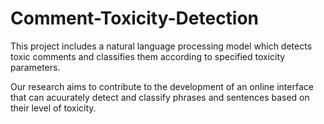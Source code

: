 # Comment-Toxicity-Detection
This project includes a natural language processing model which detects toxic comments and classifies them according to specified toxicity parameters. 

Our research aims to contribute to the development of an online interface that can acuurately detect and classify phrases and sentences based on their level of toxicity.

